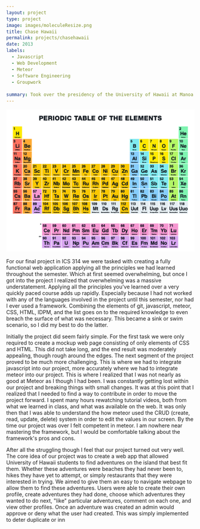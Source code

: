 ```yaml
---
layout: project
type: project
image: images/moleculeResize.png
title: Chase Hawaii
permalink: projects/chasehawaii
date: 2013
labels:
  - Javascript
  - Web Development
  - Meteor
  - Software Engineering
  - Groupwork
  
summary: Took over the presidency of the University of Hawaii at Manoa Chemistry Club, increased membership from two members to approximately 30, and facillitated the organization of many activites for interested members.
---
```


<img class="ui medium left floated rounded image" src="../images/periodictable.jpg">

For our final project in ICS 314 we were tasked with creating a fully functional web application applying all the principles we had learned throughout the semester. Which at first seemed overwhelming, but once I got into the project I realized that overwhelming was a massive understatement. Applying all the principles you've learned over a very quickly paced course adds up rapidly. Especially because I had not worked with any of the languages involved in the project until this semester, nor had I ever used a framework. Combining the elements of git, javascript, meteor, CSS, HTML, IDPM, and the list goes on to the required knowledge to even breach the surface of what was necessary. This became a sink or swim scenario, so I did my best to do the latter. 

Initially the project did seem fairly simple. For the first task we were only required to create a mockup web page consisting of only elements of CSS and HTML. This did not take long, and the end result was moderately appealing, though rough around the edges. The next segment of the project proved to be much more challenging. This is where we had to integrate javascript into our project, more accurately where we had to integrate meteor into our project. This is where I realized that I was not nearly as good at Meteor as I though I had been. I was constantly getting lost within our project and breaking things with small changes. It was at this point that I realized that I needed to find a way to contribute in order to move the project forward. I spent many hours rewatching tutorial videos, both from what we learned in class, and what was available on the web. It was only then that I was able to understand the how meteor used the CRUD (create, read, update, delete) system in order to edit the values in our screen. By the time our project was over I felt competent in meteor. I am nowhere near mastering the framework, but I would be comfortable talking about the framework's pros and cons. 

After all the struggling though I feel that our project turned out very well. The core idea of our project was to create a web app that allowed University of Hawaii students to find adventures on the island that best fit them. Whether these adventures were beaches they had never been to, hikes they have yet to attempt, or simply restaurants that they were interested in trying. We aimed to give them an easy to navigate webpage to allow them to find these adventures. Users were able to create their own profile, create adventures they had done, choose which adventures they wanted to do next, "like" particular adventures, comment on each one, and view other profiles. Once an adventure was created an admin would approve or deny what the user had created. This was simply implemented to deter duplicate or inn

